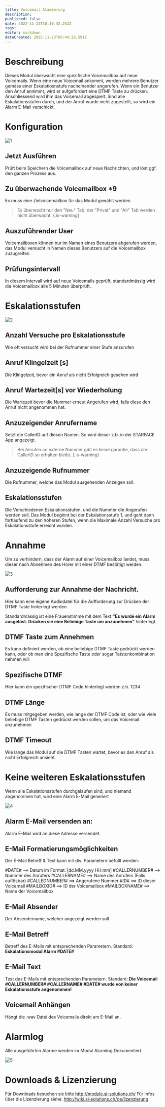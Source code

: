 ```yaml
---
title: Voicemail Alamierung
description: 
published: false
date: 2022-11-23T10:10:42.252Z
tags: 
editor: markdown
dateCreated: 2022-11-23T09:44:28.591Z
---
```


# Beschreibung

Dieses Modul überwacht eine spezifische Voicemailbox auf neue Voicemails.
Wenn eine neue Voicemail ankommt, werden mehrere Benutzer gemäss einer Eskalatiosnstufe nacheinander angerufen. 
Wenn ein Benutzer den Anruf annimmt, wird er aufgefordert eine DTMF Taste zu drücken. Anschliessend wird ihm das Voicemail abgespielt.
Sind alle Eskalationsstufen durch, und der Anruf wurde nicht zugestellt, so wird ein Alarm E-Mail verschickt.

# Konfiguration

![1](/uploads/voicemailalert/1.png)

## Jetzt Ausführen
Prüft beim Speichern die Voicemailbox auf neue Nachrichten, und löst ggf. den ganzen Prozess aus.

## Zu überwachende Voicemailbox *9
Es muss eine Zielvoicemailbox für das Modul gewählt werden.
> Es überwacht nur den "Neu" Tab, der "Privat" und "Alt" Tab werden nicht überwacht.
{.is-warning}

## Auszuführender User
Voicemailboxen können nur im Namen eines Benutzers abgerufen werden, das Modul versucht in Namen dieses Benutzers auf die Voicemailbox zuzugreifen.

## Prüfungsintervall
In diesem Intervall wird auf neue Voicemails geprüft, standardmässig wird die Voicemailbox alle 5 Minuten überprüft.

# Eskalationsstufen

![2](/uploads/voicemailalert/2.png)

## Anzahl Versuche pro Eskalationsstufe
Wie oft versucht wird bei der Rufnummer einer Stufe anzurufen

## Anruf Klingelzeit \[s\]
Die Klingelzeit, bevor ein Anruf als nicht Erfolgreich gesehen wird

## Anruf Wartezeit\[s\] vor Wiederholung
Die Wartezeit bevor die Nummer erneut Angerufen wird, falls diese den Anruf nicht angenommen hat.

## Anzuzeigender Anrufername
Setzt die CallerID auf diesen Namen. So wird dieser z.b. in der STARFACE App angezeigt.
> Bei Anrufen an externe Nummer gibt es keine garantie, dass die CallerID so erhalten bleibt.
{.is-warning}

## Anzuzeigende Rufnummer
Die Rufnummer, welche das Modul ausgehenden Anzeigen soll.

## Eskalationsstufen
Die Verschiedenen Eskalationsstufen, und die Nummer die Angerufen werden soll.
Das Modul beginnt bei der Eskalationsstufe 1, und geht dann fortlaufend zu den höheren Stufen, wenn die Maximale Anzahl Versuche pro Eskalationsstufe erreicht wurden.

# Annahme
Um zu verhindern, dass der Alarm auf einer Voicemailbox landet, muss dieser nach Abnehmen des Hörer mit einer DTMF bestätigt werden.

![3](/uploads/voicemailalert/3.png)

## Aufforderung zur Annahme der Nachricht.
Hier kann eine eigene Audiodatei für die Aufforderung zur Drücken der DTMF Taste hinterlegt werden.

Standardmässig ist eine Frauenstimme mit dem Text **"Es wurde ein Alarm ausgelöst. Drücken sie eine Beliebige Taste um anzunehmen"** hinterlegt.

## DTMF Taste zum Annehmen
Es kann definiert werden, ob eine beliebige DTMF Taste gedrückt werden kann, oder ob man eine Spezifische Taste oder sogar Tatstenkombination nehmen will

## Spezifische DTMF
Hier kann ein spezifischer DTMF Code hinterlegt werden z.b. 1234

## DTMF Länge
Es muss mitgegeben werden, wie lange der DTMF Code ist, oder wie viele beliebige DTMF Tasten gedrückt werden sollen, um das Voicemail anzunehmen

## DTMF Timeout
Wie lange das Modul auf die DTMF Tasten wartet, bevor es den Anruf als nicht Erfolgreich ansieht.

# Keine weiteren Eskalationsstufen
Wenn alle Eskalationsstufen durchgelaufen sind, und niemand abgenommen hat, wird eine Alarm E-Mail generiert

![4](/uploads/voicemailalert/4.png)

## Alarm E-Mail versenden an:
Alarm E-Mail wird an diese Adresse versendet.

## E-Mail Formatierungsmöglichkeiten
Der E-Mail Betreff & Text kann mit div. Parametern befüllt werden:

#DATE# ==> Datum im Format: \[dd.MM.yyyy HH:mm\]
#CALLERNUMBER# ==> Nummer des Anrufers
#CALLERNAME# ==> Name des Anrufers (Falls auflösbar)
#CALLEDNUMBER# ==> Angerufene Nummer
#ID# ==> ID dieser Voicemail
#MAILBOXID# ==> ID der Voicemailbox
#MAILBOXNAME# ==> Name der Voicemailbox

## E-Mail Absender
Der Absendername, welcher angezeigt werden soll

## E-Mail Betreff
Betreff des E-Mails mit entsprechenden Parametern.
Standard: **Eskalationsmodul Alarm #DATE#**

## E-Mail Text
Text des E-Mails mit entsprechenden Parametern.
Standard: **Die Voicemail #CALLERNUMBER# #CALLERNAME# #DATE# wurde von keiner Eskalationsstufe angenommen!**

## Voicemail Anhängen
Hängt die .wav Datei des Voicemails direkt am E-Mail an.

# Alarmlog
Alle ausgeführten Alarme werden im Modul Alarmlog Dokumentiert.

![5](/uploads/voicemailalert/5.png)



# Downloads & Lizenzierung
Für Downloads besuchen sie bitte http://module.si-solutions.ch/
Für Infos über die Lizenzierung siehe: http://wiki.si-solutions.ch/de/lizenzierung